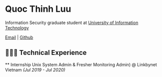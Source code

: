
# Quoc Thinh Luu

Information Security graduate student at [University of Information Technology](https://www.uit.edu.vn/)

[Email](mailto:quocthinhluu97@gmail.com) | [Github](https://github.com/quocthinhluu97/)

## 👩🏼‍💻 Technical Experience
** Internship Unix System Admin & Fresher Monitoring Admin) @ Linkbynet Vietnam _(Jul 2019 - Jul 2020)_ <br>

